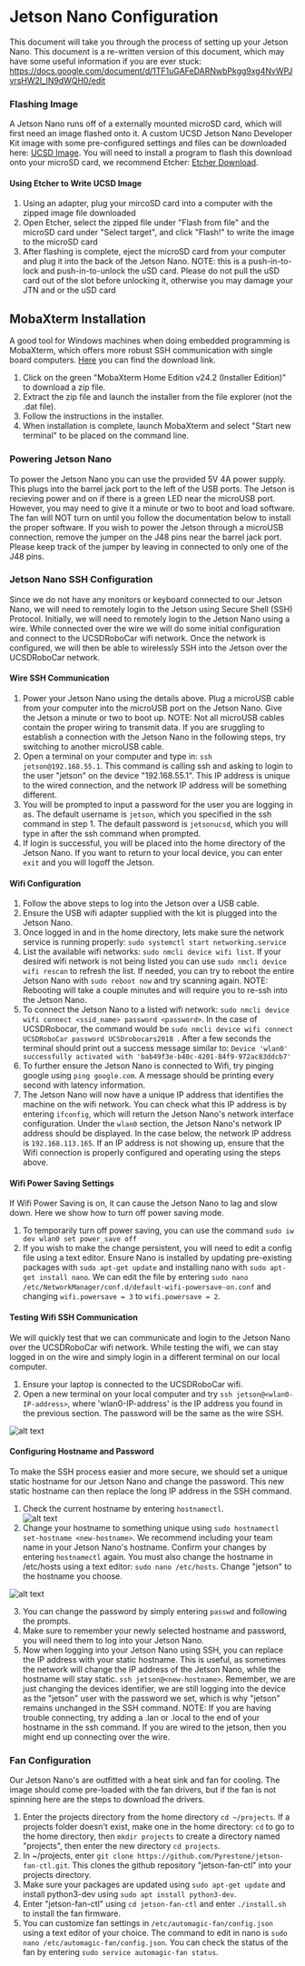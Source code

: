 # Jetson Nano Configuration

This document will take you through the process of setting up your Jetson Nano. This document is a re-written version of this document, which may have some useful information if you are ever stuck: https://docs.google.com/document/d/1TF1uGAFeDARNwbPkgg9xg4NvWPJvrsHW2I_IN9dWQH0/edit

### Flashing Image

A Jetson Nano runs off of a externally mounted microSD card, which will first need an image flashed onto it. A custom UCSD Jetson Nano Developer Kit image with some pre-configured settings and files can be downloaded here: [UCSD Image](https://drive.google.com/file/d/1Ikdat_BaP3IqEYoYfjfMQJGgmAC-UGNK/view?usp=sharing). You will need to install a program to flash this download onto your microSD card, we recommend Etcher: [Etcher Download](https://www.balena.io/etcher/). 

#### Using Etcher to Write UCSD Image

1) Using an adapter, plug your mircoSD card into a computer with the zipped image file downloaded  
2) Open Etcher, select the zipped file under "Flash from file" and the microSD card under "Select target", and click "Flash!" to write the image to the microSD card  
3) After flashing is complete, eject the microSD card from your computer and plug it into the back of the Jetson Nano. NOTE: this is a push-in-to-lock and push-in-to-unlock the uSD card. Please do not pull the uSD card out of the slot before unlocking it, otherwise you may damage your JTN and or the uSD card  

## MobaXterm Installation

A good tool for Windows machines when doing embedded programming is MobaXterm, which offers more robust SSH communication with single board computers. [Here](https://mobaxterm.mobatek.net/download-home-edition.html) you can find the download link.

1. Click on the green "MobaXterm Home Edition v24.2 (Installer Edition)" to download a zip file.  
2. Extract the zip file and launch the installer from the file explorer (not the .dat file).  
3. Follow the instructions in the installer.  
4. When installation is complete, launch MobaXterm and select "Start new terminal" to be placed on the command line.  

### Powering Jetson Nano

To power the Jetson Nano you can use the provided 5V 4A power supply. This plugs into the barrel jack port to the left of the USB ports. The Jetson is recieving power and on if there is a green LED near the microUSB port. However, you may need to give it a minute or two to boot and load software. The fan will NOT turn on until you follow the documentation below to install the proper software. If you wish to power the Jetson through a microUSB connection, remove the jumper on the J48 pins near the barrel jack port. Please keep track of the jumper by leaving in connected to only one of the J48 pins.  


### Jetson Nano SSH Configuration

Since we do not have any monitors or keyboard connected to our Jetson Nano, we will need to remotely login to the Jetson using Secure Shell (SSH) Protocol. Initially, we will need to remotely login to the Jetson Nano using a wire. While connected over the wire we will do some initial configuration and connect to the UCSDRoboCar wifi network. Once the network is configured, we will then be able to wirelessly SSH into the Jetson over the UCSDRoboCar network.  

#### Wire SSH Communication

1) Power your Jetson Nano using the details above. Plug a microUSB cable from your computer into the microUSB port on the Jetson Nano. Give the Jetson a minute or two to boot up. NOTE: Not all microUSB cables contain the proper wiring to transmit data. If you are sruggling to establish a connection with the Jetson Nano in the following steps, try switching to another microUSB cable.  
2) Open a terminal on your computer and type in: ``` ssh jetson@192.168.55.1 ```. This command is calling ssh and asking to login to the user "jetson" on the device "192.168.55.1". This IP address is unique to the wired connection, and the network IP address will be something different.  
3) You will be prompted to input a password for the user you are logging in as. The default username is ``` jetson ```, which you specified in the ssh command in step 1. The default password is ``` jetsonucsd ```, which you will type in after the ssh command when prompted.   
4) If login is successful, you will be placed into the home directory of the Jetson Nano. If you want to return to your local device, you can enter ```exit``` and you will logoff the Jetson.   


#### Wifi Configuration

1) Follow the above steps to log into the Jetson over a USB cable.   
2) Ensure the USB wifi adapter supplied with the kit is plugged into the Jetson Nano.  
3) Once logged in and in the home directory, lets make sure the network service is running properly: ```sudo systemctl start networking.service```  
4) List the available wifi networks: ```sudo nmcli device wifi list```. If your desired wifi network is not being listed you can use ```sudo nmcli device wifi rescan``` to refresh the list. If needed, you can try to reboot the entire Jetson Nano with ```sudo reboot now``` and try scanning again. NOTE: Rebooting will take a couple minutes and will require you to re-ssh into the Jetson Nano.  
5) To connect the Jetson Nano to a listed wifi network: ```sudo nmcli device wifi connect <ssid_name> password <password>```. In the case of UCSDRobocar, the command would be ```sudo nmcli device wifi connect UCSDRoboCar password UCSDrobocars2018 ```. After a few seconds the terminal should print out a success message similar to: ```Device 'wlan0' successfully activated with 'bab49f3e-b40c-4201-84f9-972ac83ddcb7'``` 
6) To further ensure the Jetson Nano is connected to Wifi, try pinging google using ```ping google.com```. A message should be printing every second with latency information.  
7) The Jetson Nano will now have a unique IP address that identifies the machine on the wifi network. You can check what this IP address is by entering ```ifconfig```, which will return the Jetson Nano's network interface configuration. Under the ```wlan0``` section, the Jetson Nano's network IP address should be displayed. In the case below, the network IP address is ```192.168.113.165```. If an IP address is not showing up, ensure that the Wifi connection is properly configured and operating using the steps above.  

#### Wifi Power Saving Settings

If Wifi Power Saving is on, it can cause the Jetson Nano to lag and slow down. Here we show how to turn off power saving mode.

1) To temporarily turn off power saving, you can use the command ```sudo iw dev wlan0 set power_save off```  
2) If you wish to make the change persistent, you will need to edit a config file using a text editor. Ensure Nano is installed by updating pre-existing packages with ```sudo apt-get update``` and installing nano with ```sudo apt-get install nano```. We can edit the file by entering ```sudo nano /etc/NetworkManager/conf.d/default-wifi-powersave-on.conf``` and changing ```wifi.powersave = 3``` to ```wifi.powersave = 2```.   

#### Testing Wifi SSH Communication

We will quickly test that we can communicate and login to the Jetson Nano over the UCSDRoboCar wifi network. While testing the wifi, we can stay logged in on the wire and simply login in a different terminal on our local computer.

1) Ensure your laptop is connected to the UCSDRoboCar wifi.   
2) Open a new terminal on your local computer and try ```ssh jetson@<wlan0-IP-address>```, where 'wlan0-IP-address' is the IP address you found in the previous section. The password will be the same as the wire SSH.  

![alt text](image.png)


#### Configuring Hostname and Password

To make the SSH process easier and more secure, we should set a unique static hostname for our Jetson Nano and change the password. This new static hostname can then replace the long IP address in the SSH command.  

1) Check the current hostname by entering ```hostnamectl```.  
![alt text](image-1.png)
2) Change your hostname to something unique using ```sudo hostnamectl set-hostname <new-hostname>```. We recommend including your team name in your Jetson Nano's hostname. Confirm your changes by entering ```hostnamectl``` again. You must also change the hostname in /etc/hosts using a text editor: ```sudo nano /etc/hosts```. Change "jetson" to the hostname you choose.  

![alt text](image-2.png)

3) You can change the password by simply entering ```passwd``` and following the prompts.  
4) Make sure to remember your newly selected hostname and password, you will need them to log into your Jetson Nano.   
5) Now when logging into your Jetson Nano using SSH, you can replace the IP address with your static hostname. This is useful, as sometimes the network will change the IP address of the Jetson Nano, while the hostname will stay static. ```ssh jetson@<new-hostname>```. Remember, we are just changing the devices identifier, we are still logging into the device as the "jetson" user with the password we set, which is why "jetson" remains unchanged in the SSH command. NOTE: If you are having trouble connecting, try adding a .lan or .local to the end of your hostname in the ssh command. If you are wired to the jetson, then you might end up connecting over the wire.   


### Fan Configuration

Our Jetson Nano's are outfitted with a heat sink and fan for cooling. The image should come pre-loaded with the fan drivers, but if the fan is not spinning here are the steps to download the drivers.

1) Enter the projects directory from the home directory ```cd ~/projects```. If a projects folder doesn't exist, make one in the home directory: ```cd``` to go to the home directory, then ```mkdir projects``` to create a directory named "projects", then enter the new directory ```cd projects```.   
2) In ~/projects, enter ```git clone https://github.com/Pyrestone/jetson-fan-ctl.git```. This clones the github repository "jetson-fan-ctl" into your projects directory.  
3) Make sure your packages are updated using ```sudo apt-get update``` and install python3-dev using ```sudo apt install python3-dev```. 
4) Enter "jetson-fan-ctl" using ```cd jetson-fan-ctl``` and enter ```./install.sh``` to install the fan firmware.   
5) You can customize fan settings in ```/etc/automagic-fan/config.json``` using a text editor of your choice. The command to edit in nano is ```sudo nano /etc/automagic-fan/config.json```. You can check the status of the fan by entering ```sudo service automagic-fan status```.   





